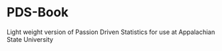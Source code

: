 # PDS-Book
Light weight version of Passion Driven Statistics for use at Appalachian State University

